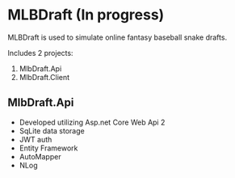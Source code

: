 
# MLBDraft (In progress) #

MLBDraft is used to simulate online fantasy baseball snake drafts.

Includes 2 projects:
 1. MlbDraft.Api
 2. MlbDraft.Client

## MlbDraft.Api ##
 * Developed utilizing Asp.net Core Web Api 2
 * SqLite data storage
 * JWT auth
 * Entity Framework
 * AutoMapper
 * NLog



